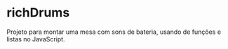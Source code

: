 # richDrums
Projeto para montar uma mesa com sons de bateria, usando de funções e listas no JavaScript.
